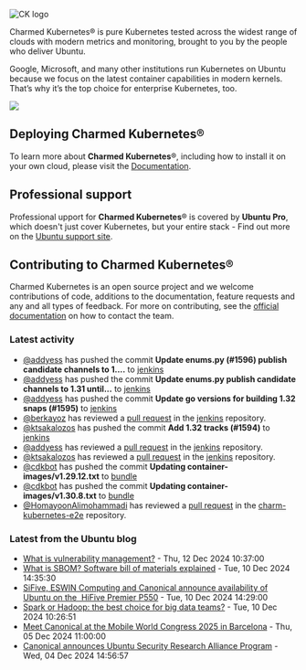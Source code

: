 ![CK logo](https://assets.ubuntu.com/v1/451d4cf4-Charmed+Kubernetes_RGB_onWhite_2022.svg)

Charmed Kubernetes® is pure Kubernetes tested across the widest range of clouds with modern metrics and monitoring, brought to you by the people who deliver Ubuntu.

Google, Microsoft, and many other institutions run Kubernetes on Ubuntu because we focus on the latest container capabilities in modern kernels. That’s why it’s the top choice for enterprise Kubernetes, too.

![](https://assets.ubuntu.com/v1/843c77b6-juju-at-a-glace.svg)

## Deploying Charmed Kubernetes®

To learn more about **Charmed Kubernetes**®, including how to install it on your own cloud, please visit the [Documentation][docs].

## Professional support

Professional upport for **Charmed Kubernetes**® is covered by **Ubuntu Pro**, which doesn't just cover Kubernetes, but your entire stack - Find out more on the [Ubuntu support site](https://ubuntu.com/support).

## Contributing to Charmed Kubernetes®

Charmed Kubernetes is an open source project and we welcome contributions of code, additions to the documentation, feature requests and any and all types of feedback. For more on contributing, see the [official documentation][get-in-touch] on how to contact the team.

<!-- LINKS -->
[docs]: https://ubuntu.com/kubernetes/docs
[get-in-touch]: https://ubuntu.com/kubernetes/docs/get-in-touch

### Latest activity

<!-- activity starts -->
 - [@addyess](https://github.com/addyess) has pushed the commit **Update enums.py (#1596)  publish candidate channels to 1....** to [jenkins](https://github.com/charmed-kubernetes/jenkins)
 - [@addyess](https://github.com/addyess) has pushed the commit **Update enums.py  publish candidate channels to 1.31 until...** to [jenkins](https://github.com/charmed-kubernetes/jenkins)
 - [@addyess](https://github.com/addyess) has pushed the commit **Update go versions for building 1.32 snaps (#1595)** to [jenkins](https://github.com/charmed-kubernetes/jenkins)
 - [@berkayoz](https://github.com/berkayoz) has reviewed a [pull request](https://github.com/charmed-kubernetes/jenkins/pull/1595) in the [jenkins](https://github.com/charmed-kubernetes/jenkins) repository.
 - [@ktsakalozos](https://github.com/ktsakalozos) has pushed the commit **Add 1.32 tracks (#1594)** to [jenkins](https://github.com/charmed-kubernetes/jenkins)
 - [@addyess](https://github.com/addyess) has reviewed a [pull request](https://github.com/charmed-kubernetes/jenkins/pull/1594) in the [jenkins](https://github.com/charmed-kubernetes/jenkins) repository.
 - [@ktsakalozos](https://github.com/ktsakalozos) has reviewed a [pull request](https://github.com/charmed-kubernetes/jenkins/pull/1594) in the [jenkins](https://github.com/charmed-kubernetes/jenkins) repository.
 - [@cdkbot](https://github.com/cdkbot) has pushed the commit **Updating container-images/v1.29.12.txt** to [bundle](https://github.com/charmed-kubernetes/bundle)
 - [@cdkbot](https://github.com/cdkbot) has pushed the commit **Updating container-images/v1.30.8.txt** to [bundle](https://github.com/charmed-kubernetes/bundle)
 - [@HomayoonAlimohammadi](https://github.com/HomayoonAlimohammadi) has reviewed a [pull request](https://github.com/charmed-kubernetes/charm-kubernetes-e2e/pull/35) in the [charm-kubernetes-e2e](https://github.com/charmed-kubernetes/charm-kubernetes-e2e) repository.
<!-- activity ends -->

<!-- roadmap starts -->

<!-- roadmap ends -->

### Latest from the Ubuntu blog

<!-- blog starts -->
* [What is vulnerability management?](https://ubuntu.com//blog/what-is-vulnerability-management) - Thu, 12 Dec 2024 10:37:00 
* [What is SBOM? Software bill of materials explained](https://ubuntu.com//blog/what-is-sbom-software-bill-of-materials-explained) - Tue, 10 Dec 2024 14:35:30 
* [SiFive, ESWIN Computing and Canonical announce availability of Ubuntu on the  HiFive Premier P550](https://ubuntu.com//blog/sifive-eswin-computing-and-canonical-announce-availability-of-ubuntu-on-the-hifive-premier-p550) - Tue, 10 Dec 2024 14:29:00 
* [Spark or Hadoop: the best choice for big data teams?](https://ubuntu.com//blog/spark-or-hadoop-the-best-choice-for-big-data-teams) - Tue, 10 Dec 2024 10:26:51 
* [Meet Canonical at the Mobile World Congress 2025 in Barcelona](https://ubuntu.com//blog/meet-canonical-at-the-mobile-world-congress-2025-in-barcelona) - Thu, 05 Dec 2024 11:00:00 
* [Canonical announces Ubuntu Security Research Alliance Program](https://ubuntu.com//blog/canonical-announces-ubuntu-security-research-alliance-program) - Wed, 04 Dec 2024 14:56:57 
<!-- blog ends -->
